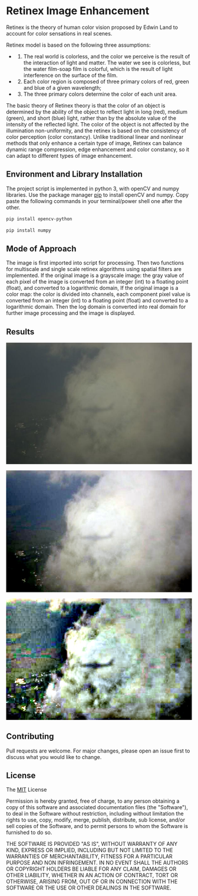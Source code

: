 # Retinex Image Enhancement
Retinex is the theory of human color vision proposed by Edwin Land to account for color sensations in real scenes.

Retinex model is
based on the following three assumptions:
- 1. The real world is colorless, and the color we perceive is the result of the interaction
of light and matter. The water we see is colorless, but the water film-soap film is
colorful, which is the result of light interference on the surface of the film.
- 2. Each color region is composed of three primary colors of red, green and blue of a
given wavelength;
- 3. The three primary colors determine the color of each unit area.

The basic theory of Retinex theory is that the color of an object is determined by the
ability of the object to reflect light in long (red), medium (green), and short (blue) light,
rather than by the absolute value of the intensity of the reflected light. The color of the
object is not affected by the illumination non-uniformity, and the retinex is based on the
consistency of color perception (color constancy). Unlike traditional linear and nonlinear
methods that only enhance a certain type of image, Retinex can balance dynamic range
compression, edge enhancement and color constancy, so it can adapt to different types of
image enhancement.


## Environment and Library Installation
The project script is implemented in python 3, with openCV and numpy libraries.
Use the package manager [pip](https://pip.pypa.io/en/stable/) to install openCV and numpy. Copy paste the following commands in your terminal/power shell one after the other.

```bash
pip install opencv-python
```
```bash
pip install numpy
```
## Mode of Approach
The image is first imported into script for processing.
Then two functions for multiscale and single scale retinex algorithms using spatial filters
are implemented. If the original image is a grayscale image: the gray value of each pixel of
the image is converted from an integer (int) to a floating point (float), and converted to a
logarithmic domain, If the original image is a color map: the color is divided into channels,
each component pixel value is converted from an integer (int) to a floating point (float) and
converted to a logarithmic domain. Then the log domain is converted into real domain for
further image processing and the image is displayed.

## Results
![Test Image](sd.jpg)

![Single Scale Enhanced Image](SSR.jpg)

![Multiscale Enhanced Image](MSR.jpg)


## Contributing
Pull requests are welcome. For major changes, please open an issue first to discuss what you would like to change.


## License
The [MIT](https://choosealicense.com/licenses/mit/) License

Permission is hereby granted, free of charge, to any person obtaining a copy of this software and associated documentation files (the "Software"), to deal in the Software without restriction, including without limitation the rights to use, copy, modify, merge, publish, distribute, sub license, and/or sell copies of the Software, and to permit persons to whom the Software is furnished to do so.

THE SOFTWARE IS PROVIDED "AS IS", WITHOUT WARRANTY OF ANY KIND, EXPRESS OR IMPLIED, INCLUDING BUT NOT LIMITED TO THE WARRANTIES OF MERCHANTABILITY, FITNESS FOR A PARTICULAR PURPOSE AND NON INFRINGEMENT. IN NO EVENT SHALL THE AUTHORS OR COPYRIGHT HOLDERS BE LIABLE FOR ANY CLAIM, DAMAGES OR OTHER LIABILITY, WHETHER IN AN ACTION OF CONTRACT, TORT OR OTHERWISE, ARISING FROM, OUT OF OR IN CONNECTION WITH THE SOFTWARE OR THE USE OR OTHER DEALINGS IN THE SOFTWARE.

